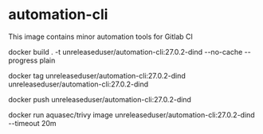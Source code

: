 # automation-cli

This image contains minor automation tools for Gitlab CI

docker build . -t unreleaseduser/automation-cli:27.0.2-dind --no-cache --progress plain

docker tag unreleaseduser/automation-cli:27.0.2-dind unreleaseduser/automation-cli:27.0.2-dind

docker push unreleaseduser/automation-cli:27.0.2-dind

docker run aquasec/trivy image unreleaseduser/automation-cli:27.0.2-dind --timeout 20m
